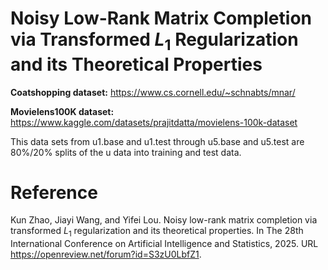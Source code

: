 # Noisy Low-Rank Matrix Completion via Transformed $L_1$ Regularization and its Theoretical Properties

**Coatshopping dataset:** https://www.cs.cornell.edu/~schnabts/mnar/

**Movielens100K dataset:** https://www.kaggle.com/datasets/prajitdatta/movielens-100k-dataset

This data sets from u1.base and u1.test through u5.base and u5.test are 80%/20% splits of the u data into training and test data.

# Reference

Kun Zhao, Jiayi Wang, and Yifei Lou. Noisy low-rank matrix completion via transformed $L_1$ regularization and its theoretical properties. In The 28th International Conference on Artificial Intelligence and Statistics, 2025. URL https://openreview.net/forum?id=S3zU0LbfZ1.
